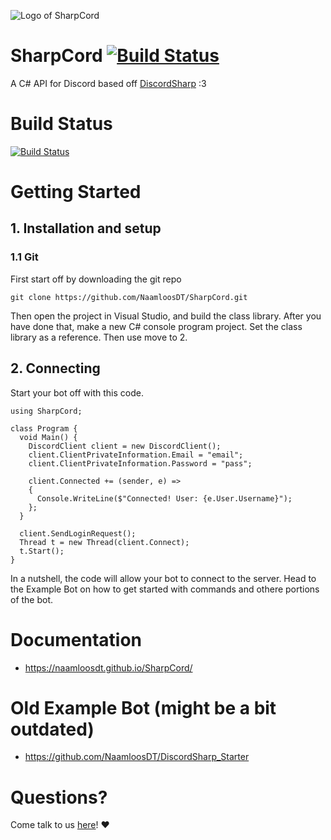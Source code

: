 ![Logo of SharpCord](https://github.com/NaamloosDT/SharpCord/blob/master/logo_smaller.png)

# SharpCord [![Build Status](https://travis-ci.org/NaamloosDT/SharpCord.svg?branch=master)](https://travis-ci.org/NaamloosDT/SharpCord)

A C# API for Discord based off [DiscordSharp](https://github.com/suicvne/DiscordSharp) :3 

# Build Status 

[![Build Status](https://travis-ci.org/afroraydude/SharpCord.svg?branch=master)](https://travis-ci.org/afroraydude/SharpCord)

# Getting Started

## 1. Installation and setup

### 1.1 Git

First start off by downloading the git repo

`git clone https://github.com/NaamloosDT/SharpCord.git`

Then open the project in Visual Studio, and build the class library.
After you have done that, make a new C# console program project. Set the class library as a reference. Then use move to 2.


## 2. Connecting
Start your bot off with this code.
```
using SharpCord;

class Program {
  void Main() {
    DiscordClient client = new DiscordClient();
    client.ClientPrivateInformation.Email = "email";
    client.ClientPrivateInformation.Password = "pass";

    client.Connected += (sender, e) =>
    {
      Console.WriteLine($"Connected! User: {e.User.Username}");
    };
  }

  client.SendLoginRequest();
  Thread t = new Thread(client.Connect);
  t.Start();
}
```
In a nutshell, the code will allow your bot to connect to the server. Head to the Example Bot on how to get started with commands and othere portions of the bot.

# Documentation
* https://naamloosdt.github.io/SharpCord/

# Old Example Bot (might be a bit outdated)
* https://github.com/NaamloosDT/DiscordSharp_Starter 

# Questions?
Come talk to us [here](http://www.discord.gg/h7mJ5x)! :heart:
